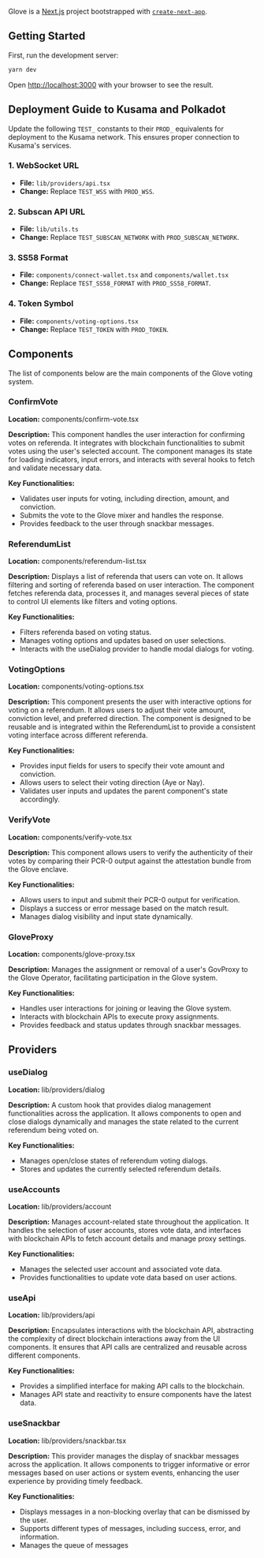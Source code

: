 Glove is a [Next.js](https://nextjs.org/) project bootstrapped with [`create-next-app`](https://github.com/vercel/next.js/tree/canary/packages/create-next-app).

## Getting Started

First, run the development server:

```bash
yarn dev
```

Open [http://localhost:3000](http://localhost:3000) with your browser to see the result.


## Deployment Guide to Kusama and Polkadot

Update the following `TEST_` constants to their `PROD_` equivalents for deployment to the Kusama network. This ensures proper connection to Kusama's services.

### 1. WebSocket URL
- **File:** `lib/providers/api.tsx`
- **Change:** Replace `TEST_WSS` with `PROD_WSS`.

### 2. Subscan API URL
- **File:** `lib/utils.ts`
- **Change:** Replace `TEST_SUBSCAN_NETWORK` with `PROD_SUBSCAN_NETWORK`.

### 3. SS58 Format
- **File:** `components/connect-wallet.tsx` and `components/wallet.tsx`
- **Change:** Replace `TEST_SS58_FORMAT` with `PROD_SS58_FORMAT`.

### 4. Token Symbol
- **File:** `components/voting-options.tsx`
- **Change:** Replace `TEST_TOKEN` with `PROD_TOKEN`.


## Components
The list of components below are the main components of the Glove voting system.

### ConfirmVote

**Location:** components/confirm-vote.tsx

**Description:**
This component handles the user interaction for confirming votes on referenda. It integrates with blockchain functionalities to submit votes using the user's selected account. The component manages its state for loading indicators, input errors, and interacts with several hooks to fetch and validate necessary data.

**Key Functionalities:**
- Validates user inputs for voting, including direction, amount, and conviction.
- Submits the vote to the Glove mixer and handles the response.
- Provides feedback to the user through snackbar messages.

### ReferendumList

**Location:** components/referendum-list.tsx

**Description:**
Displays a list of referenda that users can vote on. It allows filtering and sorting of referenda based on user interaction. The component fetches referenda data, processes it, and manages several pieces of state to control UI elements like filters and voting options.

**Key Functionalities:**
- Filters referenda based on voting status.
- Manages voting options and updates based on user selections.
- Interacts with the useDialog provider to handle modal dialogs for voting.

### VotingOptions

**Location:** components/voting-options.tsx

**Description:**
This component presents the user with interactive options for voting on a referendum. It allows users to adjust their vote amount, conviction level, and preferred direction. The component is designed to be reusable and is integrated within the ReferendumList to provide a consistent voting interface across different referenda.

**Key Functionalities:**
- Provides input fields for users to specify their vote amount and conviction.
- Allows users to select their voting direction (Aye or Nay).
- Validates user inputs and updates the parent component's state accordingly.

### VerifyVote

**Location:** components/verify-vote.tsx

**Description:**
This component allows users to verify the authenticity of their votes by comparing their PCR-0 output against the attestation bundle from the Glove enclave.

**Key Functionalities:**
- Allows users to input and submit their PCR-0 output for verification.
- Displays a success or error message based on the match result.
- Manages dialog visibility and input state dynamically.

### GloveProxy

**Location:** components/glove-proxy.tsx

**Description:**
Manages the assignment or removal of a user's GovProxy to the Glove Operator, facilitating participation in the Glove system.

**Key Functionalities:**
- Handles user interactions for joining or leaving the Glove system.
- Interacts with blockchain APIs to execute proxy assignments.
- Provides feedback and status updates through snackbar messages.


## Providers

### useDialog

**Location:** lib/providers/dialog

**Description:**
A custom hook that provides dialog management functionalities across the application. It allows components to open and close dialogs dynamically and manages the state related to the current referendum being voted on.

**Key Functionalities:**
- Manages open/close states of referendum voting dialogs.
- Stores and updates the currently selected referendum details.

### useAccounts

**Location:** lib/providers/account

**Description:**
Manages account-related state throughout the application. It handles the selection of user accounts, stores vote data, and interfaces with blockchain APIs to fetch account details and manage proxy settings.

**Key Functionalities:**
- Manages the selected user account and associated vote data.
- Provides functionalities to update vote data based on user actions.

### useApi

**Location:** lib/providers/api

**Description:**
Encapsulates interactions with the blockchain API, abstracting the complexity of direct blockchain interactions away from the UI components. It ensures that API calls are centralized and reusable across different components.

**Key Functionalities:**
- Provides a simplified interface for making API calls to the blockchain.
- Manages API state and reactivity to ensure components have the latest data.

### useSnackbar

**Location:** lib/providers/snackbar.tsx

**Description:**
This provider manages the display of snackbar messages across the application. It allows components to trigger informative or error messages based on user actions or system events, enhancing the user experience by providing timely feedback.

**Key Functionalities:**
- Displays messages in a non-blocking overlay that can be dismissed by the user.
- Supports different types of messages, including success, error, and information.
- Manages the queue of messages
